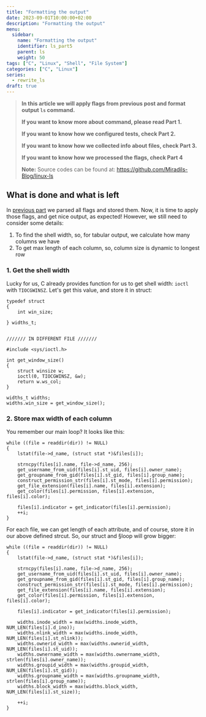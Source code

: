 ```yaml
---
title: "Formatting the output"
date: 2023-09-01T10:00:00+02:00
description: "Formatting the output"
menu:
  sidebar:
    name: "Formatting the output"
    identifier: ls_part5
    parent: ls
    weight: 50
tags: ["C", "Linux", "Shell", "File System"]
categories: ["C", "Linux"]
series:
  - rewrite_ls
draft: true
---
```


> **In this article we will apply flags from previous post and format output `ls` command.**
>
> **If you want to know more about command, please read Part 1.**
>
> **If you want to know how we configured tests, check Part 2.**
>
> **If you want to know how we collected info about files, check Part 3.**
> 
> **If you want to know how we processed the flags, check Part 4**
>
> **Note:** Source codes can be found at: <https://github.com/Miradils-Blog/linux-ls>

## What is done and what is left

In [previous part](../part4/) we parsed all flags and stored them. Now, it is time to apply those flags, and get nice output, as expected! However, we still need to consider some details:

1.  To find the shell width, so, for tabular output, we calculate how many columns we have
2.  To get max length of each column, so, column size is dynamic to longest row

### 1. Get the shell width

Lucky for us, C already provides function for us to get shell width: `ioctl` with `TIOCGWINSZ`. Let's get this value, and store it in struct:

```
typedef struct
{
    int win_size;
    
} widths_t;


/////// IN DIFFERENT FILE ///////

#include <sys/ioctl.h>

int get_window_size()
{
    struct winsize w;
    ioctl(0, TIOCGWINSZ, &w);
    return w.ws_col;
}

widths_t widths;
widths.win_size = get_window_size();

```

### 2. Store max width of each column
You remember our main loop? It looks like this:

```
while ((file = readdir(dir)) != NULL)
{
    lstat(file->d_name, (struct stat *)&files[i]);

    strncpy(files[i].name, file->d_name, 256);
    get_username_from_uid(files[i].st_uid, files[i].owner_name);
    get_groupname_from_gid(files[i].st_gid, files[i].group_name);
    construct_permission_str(files[i].st_mode, files[i].permission);
    get_file_extension(files[i].name, files[i].extension);
    get_color(files[i].permission, files[i].extension, files[i].color);
    
    files[i].indicator = get_indicator(files[i].permission);
    ++i;
}
```

For each file, we can get length of each attribute, and of course, store it in our above defined strcut. So, our struct and §loop will grow bigger:

```
while ((file = readdir(dir)) != NULL)
{
    lstat(file->d_name, (struct stat *)&files[i]);

    strncpy(files[i].name, file->d_name, 256);
    get_username_from_uid(files[i].st_uid, files[i].owner_name);
    get_groupname_from_gid(files[i].st_gid, files[i].group_name);
    construct_permission_str(files[i].st_mode, files[i].permission);
    get_file_extension(files[i].name, files[i].extension);
    get_color(files[i].permission, files[i].extension, files[i].color);

    files[i].indicator = get_indicator(files[i].permission);
    
    widths.inode_width = max(widths.inode_width, NUM_LEN(files[i].d_ino));
    widths.nlink_width = max(widths.inode_width, NUM_LEN(files[i].st_nlink));
    widths.ownerid_width = max(widths.ownerid_width, NUM_LEN(files[i].st_uid));
    widths.ownername_width = max(widths.ownername_width, strlen(files[i].owner_name));
    widths.groupid_width = max(widths.groupid_width, NUM_LEN(files[i].st_gid));
    widths.groupname_width = max(widths.groupname_width, strlen(files[i].group_name));
    widths.block_width = max(widths.block_width, NUM_LEN(files[i].st_size));
    
    ++i;
}
```
